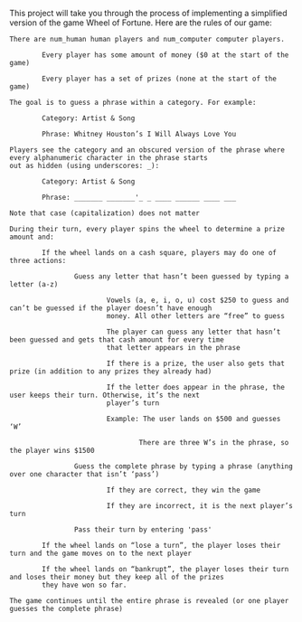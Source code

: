 This project will take you through the process of implementing a simplified version of the game Wheel of Fortune. Here are the rules of our game:

    There are num_human human players and num_computer computer players.

            Every player has some amount of money ($0 at the start of the game)

            Every player has a set of prizes (none at the start of the game)

    The goal is to guess a phrase within a category. For example:

            Category: Artist & Song

            Phrase: Whitney Houston’s I Will Always Love You

    Players see the category and an obscured version of the phrase where every alphanumeric character in the phrase starts
    out as hidden (using underscores: _):

            Category: Artist & Song

            Phrase: _______ _______'_ _ ____ ______ ____ ___

    Note that case (capitalization) does not matter

    During their turn, every player spins the wheel to determine a prize amount and:

            If the wheel lands on a cash square, players may do one of three actions:

                    Guess any letter that hasn’t been guessed by typing a letter (a-z)

                            Vowels (a, e, i, o, u) cost $250 to guess and can’t be guessed if the player doesn’t have enough
                            money. All other letters are “free” to guess

                            The player can guess any letter that hasn’t been guessed and gets that cash amount for every time
                            that letter appears in the phrase

                            If there is a prize, the user also gets that prize (in addition to any prizes they already had)

                            If the letter does appear in the phrase, the user keeps their turn. Otherwise, it’s the next
                            player’s turn

                            Example: The user lands on $500 and guesses ‘W’

                                    There are three W’s in the phrase, so the player wins $1500

                    Guess the complete phrase by typing a phrase (anything over one character that isn’t ‘pass’)

                            If they are correct, they win the game

                            If they are incorrect, it is the next player’s turn

                    Pass their turn by entering 'pass'

            If the wheel lands on “lose a turn”, the player loses their turn and the game moves on to the next player

            If the wheel lands on “bankrupt”, the player loses their turn and loses their money but they keep all of the prizes
            they have won so far.

    The game continues until the entire phrase is revealed (or one player guesses the complete phrase)
